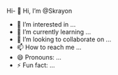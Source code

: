 Hi- 👋 Hi, I’m @Skrayon
- 👀 I’m interested in ...
- 🌱 I’m currently learning ...
- 💞️ I’m looking to collaborate on ...
- 📫 How to reach me ...
- 😄 Pronouns: ...
- ⚡ Fun fact: ...

<!---
Skrayon/Skrayon is a ✨ special ✨ repository because its `README.md` (this file) appears on your GitHub profile.
You can click the Preview link to take a look at your changes.
--->
